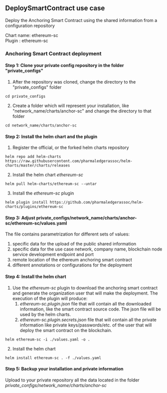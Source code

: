 

## DeploySmartContract use case

Deploy the Anchoring Smart Contract using the shared information from a configuration repository

Chart name: ethereum-sc <br/>
Plugin : ethereum-sc

### Anchoring Smart Contract deployment

#### Step 1: Clone your private config repository in the folder "private_configs"


1. After the repository was cloned, change the directory to the "private_configs" folder
```shell
cd private_configs
```
2. Create a folder which will represent your installation, like "network_name/charts/anchor-sc" and change the directory to that folder
```shell
cd network_name/charts/anchor-sc
```

#### Step 2: Install the helm chart and the plugin

1. Register the official, or the forked helm charts repository
```shell
helm repo add helm-charts https://raw.githubusercontent.com/pharmaledgerassoc/helm-charts/master/charts/releases
```
2. Install the helm chart _ethereum-sc_
```shell
helm pull helm-charts/ethereum-sc --untar
```
3. Install the _ethereum-sc_ plugin
```shell
helm plugin install https://github.com/pharmaledgerassoc/helm-charts/plugins/ethereum-sc
```

#### Step 3: Adjust private_configs/network_name/charts/anchor-sc/ethereum-sc/values.yaml

The file contains parametrization for different sets of values:
1. specific data for the upload of the public shared information
2. specific data for the use case network, company name, blockchain node service development endpoint and port
3. remote location of the ethereum anchoring smart contract
4. different annotations or configurations for the deployment

#### Step 4: Install the helm chart

1. Use the _ethereum-sc_ plugin to download the anchoring smart contract and generate the organization user that will make the deployment. 
   The execution of the plugin will produce:
   1. _ethereum-sc.plugin.json_ file that will contain all the downloaded information, like the smart contract source code. The json file will be used by the helm charts.
   2. _ethereum-sc.plugin.secrets.json_ file that will contain all the private information like private keys/passwords/etc. of the user that will deploy the smart contract on the blockchain.
   
```shell
helm ethereum-sc -i ./values.yaml -o .
```

2. Install the helm chart
```shell
helm install ethereum-sc . -f ./values.yaml
```

#### Step 5: Backup your installation and private information

Upload to your private repository all the data located in the folder _private_configs/network_name/charts/anchor-sc_


